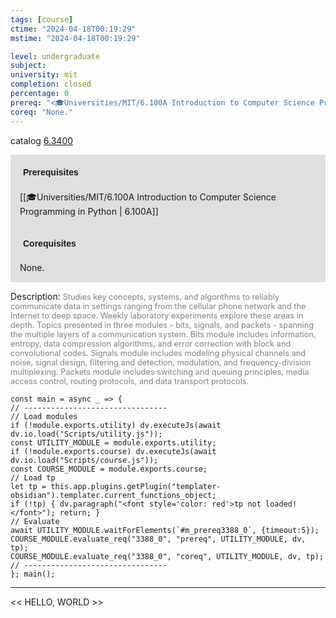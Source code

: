 ```yaml
---
tags: [course]
ctime: "2024-04-18T00:19:29"
mstime: "2024-04-18T00:19:29"

level: undergraduate
subject: 
university: mit
completion: closed
percentage: 0
prereq: "<🎓Universities/MIT/6.100A Introduction to Computer Science Programming in Python>"
coreq: "None."
---
```


catalog [6.3400](http://student.mit.edu/catalog/m6c.html#6.3400)

<span style="display: block; padding: 15px; background-color: rgb(100, 100, 100, 0.2);"><font id="m_prereq3388_0" style="display: block; font-family: Arial, sans-serif; font-weight: bold; padding: 5px">Prerequisites</font><br><span id="prereq3388_0">[[🎓Universities/MIT/6.100A Introduction to Computer Science Programming in Python | 6.100A]]</span></span>
<span style="display: block; padding: 15px; background-color: rgb(100, 100, 100, 0.2);"><font id="m_coreq3388_0" style="display: block; font-family: Arial, sans-serif; font-weight: bold; padding: 5px">Corequisites</font><br><span id="coreq3388_0">None.</span></span>

<font style="">Description:</font>
<font style="color: grey; font-size: 0.8rem;">Studies key concepts, systems, and algorithms to reliably communicate data in settings ranging from the cellular phone network and the Internet to deep space. Weekly laboratory experiments explore these areas in depth. Topics presented in three modules - bits, signals, and packets - spanning the multiple layers of a communication system. Bits module includes information, entropy, data compression algorithms, and error correction with block and convolutional codes. Signals module includes modeling physical channels and noise, signal design, filtering and detection, modulation, and frequency-division multiplexing. Packets module includes switching and queuing principles, media access control, routing protocols, and data transport protocols.</font>

```dataviewjs
const main = async _ => {
// --------------------------------
// Load modules
if (!module.exports.utility) dv.executeJs(await dv.io.load("Scripts/utility.js"));
const UTILITY_MODULE = module.exports.utility;
if (!module.exports.course) dv.executeJs(await dv.io.load("Scripts/course.js"));
const COURSE_MODULE = module.exports.course;
// Load tp
let tp = this.app.plugins.getPlugin("templater-obsidian").templater.current_functions_object;
if (!tp) { dv.paragraph("<font style='color: red'>tp not loaded!</font>"); return; }
// Evaluate
await UTILITY_MODULE.waitForElements(`#m_prereq3388_0`, {timeout:5});
COURSE_MODULE.evaluate_req("3388_0", "prereq", UTILITY_MODULE, dv, tp);
COURSE_MODULE.evaluate_req("3388_0", "coreq", UTILITY_MODULE, dv, tp);
// --------------------------------
}; main();
```

---

<< HELLO, WORLD >>
